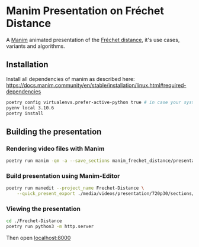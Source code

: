 # Manim Presentation on Fréchet Distance
A [Manim](https://www.manim.community/) animated presentation of the [Fréchet distance](https://en.wikipedia.org/wiki/Fr%C3%A9chet_distance), it's use cases, variants and algorithms.


## Installation

Install all dependencies of manim as described here: https://docs.manim.community/en/stable/installation/linux.html#required-dependencies

```sh
poetry config virtualenvs.prefer-active-python true # in case your system python is < 3.10
pyenv local 3.10.6
poetry install
```


## Building the presentation

### Rendering video files with Manim
```sh
poetry run manim -qm -a --save_sections manim_frechet_distance/presentation.py
```

### Build presentation using Manim-Editor
```sh
poetry run manedit --project_name Frechet-Distance \
    --quick_present_export ./media/videos/presentation/720p30/sections/MinimalPresentationExample.json
```

### Viewing the presentation
```sh
cd ./Frechet-Distance
poetry run python3 -m http.server
```

Then open [localhost:8000](http://localhost:8000)
